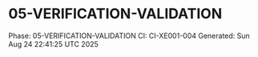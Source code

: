 # 05-VERIFICATION-VALIDATION
Phase: 05-VERIFICATION-VALIDATION
CI: CI-XE001-004
Generated: Sun Aug 24 22:41:25 UTC 2025

